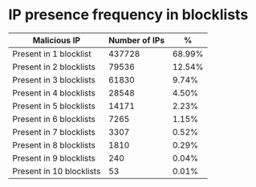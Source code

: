 # IP presence frequency in blocklists
| Malicious IP | Number of IPs | % |
|----|----|----|
| Present in 1 blocklist | 437728 | 68.99% |
| Present in 2 blocklists | 79536 | 12.54% |
| Present in 3 blocklists | 61830 | 9.74% |
| Present in 4 blocklists | 28548 | 4.50% |
| Present in 5 blocklists | 14171 | 2.23% |
| Present in 6 blocklists | 7265 | 1.15% |
| Present in 7 blocklists | 3307 | 0.52% |
| Present in 8 blocklists | 1810 | 0.29% |
| Present in 9 blocklists | 240 | 0.04% |
| Present in 10 blocklists | 53 | 0.01% |
